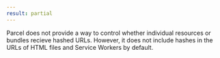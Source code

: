 ```yaml
---
result: partial
---
```


Parcel does not provide a way to control whether individual resources or bundles recieve hashed URLs. However, it does not include hashes in the URLs of HTML files and Service Workers by default.
